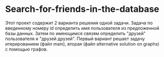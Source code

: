 # Search-for-friends-in-the-database
Этот проект содержит 2 варианта решения одной задачи. Задача по введенному номеру id определить имя пользователя из предложенной базы данных. 
Затем по имеющимся связям определить "друзей" пользователя и "друзей друзей". 
Первый вариант решает задачу итерированием (файл main), вторая (файл alternative solution on graphs) с помощью графов. 
